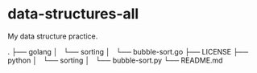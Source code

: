 # data-structures-all
My data structure practice.

.
├── golang
│   └── sorting
│       └── bubble-sort.go
├── LICENSE
├── python
│   └── sorting
│       └── bubble-sort.py
└── README.md
